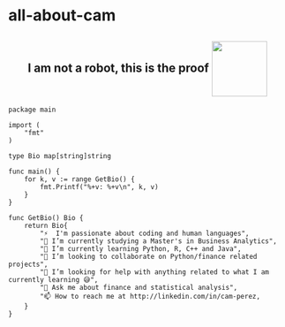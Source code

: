 # all-about-cam


 <h2 align="center">I am not a robot, this is the proof <img src = "https://media0.giphy.com/media/KDDpcKigbfFpnejZs6/giphy.gif?cid=ecf05e47oy6f4zjs8g1qoiystc56cu7r9tb8a1fe76e05oty&rid=giphy.gif" width = 100px, align="center"></h2>

```golang
package main

import (
	"fmt"
)

type Bio map[string]string

func main() {
	for k, v := range GetBio() {
		fmt.Printf("%+v: %+v\n", k, v)
	}
}

func GetBio() Bio {
	return Bio{
		"⚡  I'm passionate about coding and human languages",
		"🔭 I’m currently studying a Master's in Business Analytics",
		"🌱 I’m currently learning Python, R, C++ and Java",
		"👯 I’m looking to collaborate on Python/finance related projects",
		"🤔 I’m looking for help with anything related to what I am currently learning 😅",
		"💬 Ask me about finance and statistical analysis",
		"📫 How to reach me at http://linkedin.com/in/cam-perez,
	}
}
```
  
